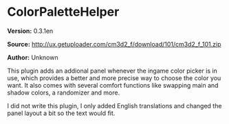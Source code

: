 ColorPaletteHelper
======================

**Version:** 0.3.1en

**Source:** http://ux.getuploader.com/cm3d2_f/download/101/cm3d2_f_101.zip

**Author:** Unknown

This plugin adds an addional panel whenever the ingame color picker is in use, which provides a better and more precise way to choose the color you want. It also comes with several comfort functions like swapping main and shadow colors, a randomizer and more.

I did not write this plugin, I only added English translations and changed the panel layout a bit so the text would fit.
